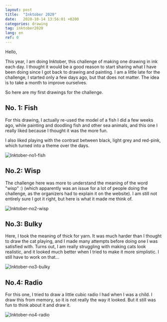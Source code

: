 ```yaml
---
layout: post
title:  "Inktober 2020"
date:   2020-10-14 13:56:01 +0200
categories: drawing
tag: inktober2020
lang: en
ref: 0
---
```

Hello,

This year, I am doing Inktober, this challenge of making one drawing in ink each day. I thought it would be a good reason to start sharing what I have been doing since I got back to drawing and painting.
I am a little late for the challenge, I started only a few days ago, but that does not matter. The idea is to take a month to improve ourselves.

So here are my first drawings for the challenge.


## No. 1: Fish
For this drawing, I actually re-used the model of a fish I did a few weeks ago, while painting and doodling fish and other sea animals, and this one I really liked because I thought it was the more fun. 

I also liked playing with the contrast between black, light grey and red-pink, which turned into a theme over the days.

![Inktober-no1-fish]({{site.url}}/assets/inktober2020_1-fish.png)


## No.2: Wisp
The challenge here was more to understand the meaning of the word "wisp" :) (which apparently was an issue for a lot of people doing the challenge, as the organizers had to explain it on the website). I am still not entirely sure I got it right, but here is what it made me think of.

![Inktober-no2-wisp]({{site.url}}/assets/inktober2020_2-wisp.png)


## No.3: Bulky
Here, I took the meaning of thick for yarn. It was much harder than I thought to draw the cat playing, and I made many attempts before doing one I was satisfied with. Turns out, I am really struggling with making cats look realistic, and it looked much better when I tried to make it more simplistic. I still have to work on that...

![Inktober-no3-bulky]({{site.url}}/assets/inktober2020_3-bulky.png)


## No.4: Radio
For this one, I tried to draw a little cubic radio I had when I was a child. I draw this from memory, so it is not really the way it looked. But it still was fun to think about it and draw it.

![Inktober-no4-radio]({{site.url}}/assets/inktober2020_4-radio.png)

